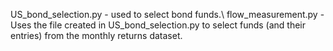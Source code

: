 US_bond_selection.py - used to select bond funds.\\
flow_measurement.py - Uses the file created in US_bond_selection.py to select funds (and their entries) from the monthly returns dataset.
